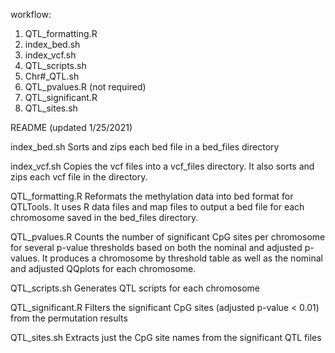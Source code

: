 workflow:
1) QTL_formatting.R
2) index_bed.sh
3) index_vcf.sh
4) QTL_scripts.sh
5) Chr#_QTL.sh 
6) QTL_pvalues.R (not required)
7) QTL_significant.R
8) QTL_sites.sh

README (updated 1/25/2021)

index_bed.sh		Sorts and zips each bed file in a bed_files directory

index_vcf.sh		Copies the vcf files into a vcf_files directory. It also sorts and zips each vcf file in the directory.

QTL_formatting.R	Reformats the methylation data into bed format for QTLTools. It uses R data files and map files
		  	to output a bed file for each chromosome saved in the bed_files directory.

QTL_pvalues.R		Counts the number of significant CpG sites per chromosome for several p-value thresholds based on
	       		both the nominal and adjusted p-values. It produces a chromosome by threshold table as well as the
	       		nominal and adjusted QQplots for each chromosome.

QTL_scripts.sh		Generates QTL scripts for each chromosome

QTL_significant.R	Filters the significant CpG sites (adjusted p-value < 0.01) from the permutation results 
		   	
QTL_sites.sh		Extracts just the CpG site names from the significant QTL files